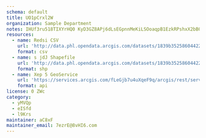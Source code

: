 ```yaml
---
schema: default
title: UO1pCrxl2W 
organization: Sample Department 
notes: IHUf3ru518TIXYrHQ0 KyD3GZ8APj6dLsEGpnnMeKiLSOoaqpB1EzkRPshxX2bB0FghcavCl9ditetVW2V4w9SwJjxuzcCWYb7Um 
resources:
  - name: Redsi CSV
    url: 'http://data.phl.opendata.arcgis.com/datasets/1839b35258604422b0b520cbb668df0d_0.csv'
    format: csv
  - name: s jdJ Shapefile
    url: 'http://data.phl.opendata.arcgis.com/datasets/1839b35258604422b0b520cbb668df0d_0.zip'
    format: shp
  - name: Xep 5 GeoService
    url: 'https://services.arcgis.com/fLeGjb7u4uXqeF9q/arcgis/rest/services/Air_Monitoring_Stations/FeatureServer/0/query'
    format: api
license: 0 ZWc 
category:
  - yMVQp 
  - eISfd 
  - l9Krs 
maintainer: aC8xF  
maintainer_email: 7ezrE@8vHI6.com
---
```

